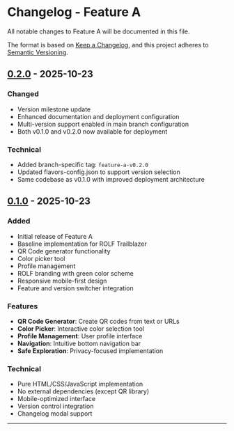 # Changelog - Feature A

All notable changes to Feature A will be documented in this file.

The format is based on [Keep a Changelog](https://keepachangelog.com/en/1.0.0/),
and this project adheres to [Semantic Versioning](https://semver.org/spec/v2.0.0.html).

## [0.2.0] - 2025-10-23

### Changed
- Version milestone update
- Enhanced documentation and deployment configuration
- Multi-version support enabled in main branch configuration
- Both v0.1.0 and v0.2.0 now available for deployment

### Technical
- Added branch-specific tag: `feature-a-v0.2.0`
- Updated flavors-config.json to support version selection
- Same codebase as v0.1.0 with improved deployment architecture

## [0.1.0] - 2025-10-23

### Added
- Initial release of Feature A
- Baseline implementation for ROLF Trailblazer
- QR Code generator functionality
- Color picker tool
- Profile management
- ROLF branding with green color scheme
- Responsive mobile-first design
- Feature and version switcher integration

### Features
- **QR Code Generator**: Create QR codes from text or URLs
- **Color Picker**: Interactive color selection tool
- **Profile Management**: User profile interface
- **Navigation**: Intuitive bottom navigation bar
- **Safe Exploration**: Privacy-focused implementation

### Technical
- Pure HTML/CSS/JavaScript implementation
- No external dependencies (except QR library)
- Mobile-optimized interface
- Version control integration
- Changelog modal support

---

[0.2.0]: https://github.com/rolfusa-org/trailblazer/releases/tag/feature-a-v0.2.0
[0.1.0]: https://github.com/rolfusa-org/trailblazer/releases/tag/v0.1.0

